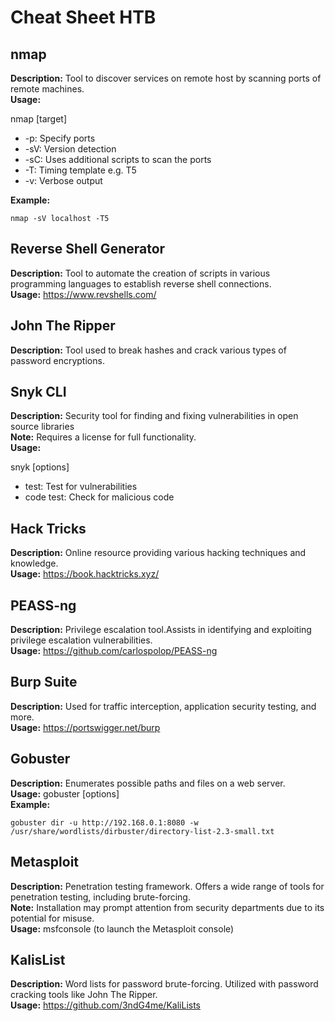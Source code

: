 # Cheat Sheet HTB
## nmap

**Description:** Tool to discover services on remote host by scanning ports of remote machines.  
**Usage:** 

  nmap [target]  
- -p: Specify ports  
- -sV: Version detection  
- -sC: Uses additional scripts to scan the ports   
- -T: Timing template e.g. T5  
- -v: Verbose output  

**Example:**   

``nmap -sV localhost -T5``


## Reverse Shell Generator

**Description:** Tool to automate the creation of scripts in various programming languages to establish reverse shell connections.  
**Usage:** https://www.revshells.com/

## John The Ripper
**Description:** Tool used to break hashes and crack various types of password encryptions.  

## Snyk CLI
**Description:** Security tool for finding and fixing vulnerabilities in open source libraries  
**Note:** Requires a license for full functionality.  
**Usage:**  

snyk [options]  
- test: Test for vulnerabilities  
- code test: Check for malicious code  


## Hack Tricks
**Description:** Online resource providing various hacking techniques and knowledge.  
**Usage:** https://book.hacktricks.xyz/  


## PEASS-ng

**Description:** Privilege escalation tool.Assists in identifying and exploiting privilege escalation vulnerabilities.  
**Usage:** https://github.com/carlospolop/PEASS-ng  

## Burp Suite

**Description:** Used for traffic interception, application security testing, and more.  
**Usage:** https://portswigger.net/burp  

## Gobuster

**Description:** Enumerates possible paths and files on a web server.  
**Usage:** gobuster [options]  
**Example:** 

``gobuster dir -u http://192.168.0.1:8080 -w /usr/share/wordlists/dirbuster/directory-list-2.3-small.txt``

## Metasploit

**Description:** Penetration testing framework. Offers a wide range of tools for penetration testing, including brute-forcing.  
**Note:** Installation may prompt attention from security departments due to its potential for misuse.  
**Usage:** msfconsole (to launch the Metasploit console)

## KalisList
**Description:** Word lists for password brute-forcing. Utilized with password cracking tools like John The Ripper.  
**Usage:** https://github.com/3ndG4me/KaliLists

